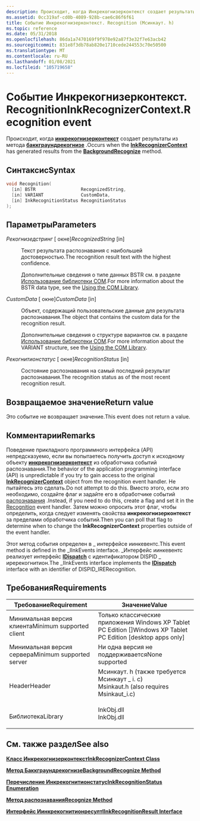 ```yaml
---
description: Происходит, когда Инкрекогнизерконтекст создает результаты из метода Баккграундрекогнизе.
ms.assetid: 0cc319af-cd0b-4089-928b-cae6c86f6f61
title: Событие Инкрекогнизерконтекст. Recognition (Мсинкаут. h)
ms.topic: reference
ms.date: 05/31/2018
ms.openlocfilehash: 86da1a7470169f9f978e92a87f3e32f7e63acb42
ms.sourcegitcommit: 831e8f3db78ab820e1710cede244553c70e50500
ms.translationtype: MT
ms.contentlocale: ru-RU
ms.lasthandoff: 01/08/2021
ms.locfileid: "105719658"
---
```

# <a name="inkrecognizercontextrecognition-event"></a><span data-ttu-id="01957-103">Событие Инкрекогнизерконтекст. Recognition</span><span class="sxs-lookup"><span data-stu-id="01957-103">InkRecognizerContext.Recognition event</span></span>

<span data-ttu-id="01957-104">Происходит, когда [**инкрекогнизерконтекст**](inkrecognizercontext-class.md) создает результаты из метода [**баккграундрекогнизе**](/windows/desktop/api/msinkaut/nf-msinkaut-iinkrecognizercontext-backgroundrecognize) .</span><span class="sxs-lookup"><span data-stu-id="01957-104">Occurs when the [**InkRecognizerContext**](inkrecognizercontext-class.md) has generated results from the [**BackgroundRecognize**](/windows/desktop/api/msinkaut/nf-msinkaut-iinkrecognizercontext-backgroundrecognize) method.</span></span>

## <a name="syntax"></a><span data-ttu-id="01957-105">Синтаксис</span><span class="sxs-lookup"><span data-stu-id="01957-105">Syntax</span></span>


```C++
void Recognition(
  [in] BSTR                 RecognizedString,
  [in] VARIANT              CustomData,
  [in] InkRecognitionStatus RecognitionStatus
);
```



## <a name="parameters"></a><span data-ttu-id="01957-106">Параметры</span><span class="sxs-lookup"><span data-stu-id="01957-106">Parameters</span></span>

<dl> <dt>

<span data-ttu-id="01957-107">*Рекогнизедстринг* \[ окне\]</span><span class="sxs-lookup"><span data-stu-id="01957-107">*RecognizedString* \[in\]</span></span>
</dt> <dd>

<span data-ttu-id="01957-108">Текст результата распознавания с наибольшей достоверностью.</span><span class="sxs-lookup"><span data-stu-id="01957-108">The recognition result text with the highest confidence.</span></span>

<span data-ttu-id="01957-109">Дополнительные сведения о типе данных BSTR см. в разделе [Использование библиотеки COM](using-the-com-library.md).</span><span class="sxs-lookup"><span data-stu-id="01957-109">For more information about the BSTR data type, see the [Using the COM Library](using-the-com-library.md).</span></span>

</dd> <dt>

<span data-ttu-id="01957-110">*CustomData* \[ окне\]</span><span class="sxs-lookup"><span data-stu-id="01957-110">*CustomData* \[in\]</span></span>
</dt> <dd>

<span data-ttu-id="01957-111">Объект, содержащий пользовательские данные для результата распознавания.</span><span class="sxs-lookup"><span data-stu-id="01957-111">The object that contains the custom data for the recognition result.</span></span>

<span data-ttu-id="01957-112">Дополнительные сведения о структуре вариантов см. в разделе [Использование библиотеки COM](using-the-com-library.md).</span><span class="sxs-lookup"><span data-stu-id="01957-112">For more information about the VARIANT structure, see the [Using the COM Library](using-the-com-library.md).</span></span>

</dd> <dt>

<span data-ttu-id="01957-113">*Рекогнитионстатус* \[ окне\]</span><span class="sxs-lookup"><span data-stu-id="01957-113">*RecognitionStatus* \[in\]</span></span>
</dt> <dd>

<span data-ttu-id="01957-114">Состояние распознавания на самый последний результат распознавания.</span><span class="sxs-lookup"><span data-stu-id="01957-114">The recognition status as of the most recent recognition result.</span></span>

</dd> </dl>

## <a name="return-value"></a><span data-ttu-id="01957-115">Возвращаемое значение</span><span class="sxs-lookup"><span data-stu-id="01957-115">Return value</span></span>

<span data-ttu-id="01957-116">Это событие не возвращает значение.</span><span class="sxs-lookup"><span data-stu-id="01957-116">This event does not return a value.</span></span>

## <a name="remarks"></a><span data-ttu-id="01957-117">Комментарии</span><span class="sxs-lookup"><span data-stu-id="01957-117">Remarks</span></span>

<span data-ttu-id="01957-118">Поведение прикладного программного интерфейса (API) непредсказуемо, если вы попытаетесь получить доступ к исходному объекту [**инкрекогнизерконтекст**](inkrecognizercontext-class.md) из обработчика событий распознавания.</span><span class="sxs-lookup"><span data-stu-id="01957-118">The behavior of the application programming interface (API) is unpredictable if you try to gain access to the original [**InkRecognizerContext**](inkrecognizercontext-class.md) object from the recognition event handler.</span></span> <span data-ttu-id="01957-119">Не пытайтесь это сделать.</span><span class="sxs-lookup"><span data-stu-id="01957-119">Do not attempt to do this.</span></span> <span data-ttu-id="01957-120">Вместо этого, если это необходимо, создайте флаг и задайте его в обработчике событий [распознавания](ink-recognition.md) .</span><span class="sxs-lookup"><span data-stu-id="01957-120">Instead, if you need to do this, create a flag and set it in the [Recognition](ink-recognition.md) event handler.</span></span> <span data-ttu-id="01957-121">Затем можно опросить этот флаг, чтобы определить, когда следует изменять свойства **инкрекогнизерконтекст** за пределами обработчика событий.</span><span class="sxs-lookup"><span data-stu-id="01957-121">Then you can poll that flag to determine when to change the **InkRecognizerContext** properties outside of the event handler.</span></span>

<span data-ttu-id="01957-122">Этот метод события определен в \_ интерфейсе иинкевентс.</span><span class="sxs-lookup"><span data-stu-id="01957-122">This event method is defined in the \_IInkEvents interface.</span></span> <span data-ttu-id="01957-123">\_Интерфейс иинкевентс реализует интерфейс [**IDispatch**](/windows/win32/api/oaidl/nn-oaidl-idispatch) с идентификатором DISPID \_ иререкогнитион.</span><span class="sxs-lookup"><span data-stu-id="01957-123">The \_IInkEvents interface implements the [**IDispatch**](/windows/win32/api/oaidl/nn-oaidl-idispatch) interface with an identifier of DISPID\_IRERecognition.</span></span>

## <a name="requirements"></a><span data-ttu-id="01957-124">Требования</span><span class="sxs-lookup"><span data-stu-id="01957-124">Requirements</span></span>



| <span data-ttu-id="01957-125">Требование</span><span class="sxs-lookup"><span data-stu-id="01957-125">Requirement</span></span> | <span data-ttu-id="01957-126">Значение</span><span class="sxs-lookup"><span data-stu-id="01957-126">Value</span></span> |
|-------------------------------------|---------------------------------------------------------------------------------------------------------------------|
| <span data-ttu-id="01957-127">Минимальная версия клиента</span><span class="sxs-lookup"><span data-stu-id="01957-127">Minimum supported client</span></span><br/> | <span data-ttu-id="01957-128">Только классические приложения Windows XP Tablet PC Edition \[\]</span><span class="sxs-lookup"><span data-stu-id="01957-128">Windows XP Tablet PC Edition \[desktop apps only\]</span></span><br/>                                                       |
| <span data-ttu-id="01957-129">Минимальная версия сервера</span><span class="sxs-lookup"><span data-stu-id="01957-129">Minimum supported server</span></span><br/> | <span data-ttu-id="01957-130">Ни одна версия не поддерживается</span><span class="sxs-lookup"><span data-stu-id="01957-130">None supported</span></span><br/>                                                                                           |
| <span data-ttu-id="01957-131">Header</span><span class="sxs-lookup"><span data-stu-id="01957-131">Header</span></span><br/>                   | <dl> <span data-ttu-id="01957-132"><dt>Мсинкаут. h (также требуется Мсинкаут \_ i. c)</dt></span><span class="sxs-lookup"><span data-stu-id="01957-132"><dt>Msinkaut.h (also requires Msinkaut\_i.c)</dt></span></span> </dl> |
| <span data-ttu-id="01957-133">Библиотека</span><span class="sxs-lookup"><span data-stu-id="01957-133">Library</span></span><br/>                  | <dl> <span data-ttu-id="01957-134"><dt>InkObj.dll</dt></span><span class="sxs-lookup"><span data-stu-id="01957-134"><dt>InkObj.dll</dt></span></span> </dl>                               |



## <a name="see-also"></a><span data-ttu-id="01957-135">См. также раздел</span><span class="sxs-lookup"><span data-stu-id="01957-135">See also</span></span>

<dl> <dt>

[<span data-ttu-id="01957-136">**Класс Инкрекогнизерконтекст**</span><span class="sxs-lookup"><span data-stu-id="01957-136">**InkRecognizerContext Class**</span></span>](inkrecognizercontext-class.md)
</dt> <dt>

[<span data-ttu-id="01957-137">**Метод Баккграундрекогнизе**</span><span class="sxs-lookup"><span data-stu-id="01957-137">**BackgroundRecognize Method**</span></span>](/windows/desktop/api/msinkaut/nf-msinkaut-iinkrecognizercontext-backgroundrecognize)
</dt> <dt>

[<span data-ttu-id="01957-138">**Перечисление Инкрекогнитионстатус**</span><span class="sxs-lookup"><span data-stu-id="01957-138">**InkRecognitionStatus Enumeration**</span></span>](/windows/desktop/api/msinkaut/ne-msinkaut-inkrecognitionstatus)
</dt> <dt>

[<span data-ttu-id="01957-139">**Метод распознавания**</span><span class="sxs-lookup"><span data-stu-id="01957-139">**Recognize Method**</span></span>](/windows/desktop/api/msinkaut/nf-msinkaut-iinkrecognizercontext-recognize)
</dt> <dt>

[<span data-ttu-id="01957-140">**Интерфейс Иинкрекогнитионресулт**</span><span class="sxs-lookup"><span data-stu-id="01957-140">**IInkRecognitionResult Interface**</span></span>](/windows/desktop/api/msinkaut/nn-msinkaut-iinkrecognitionresult)
</dt> </dl>

 


